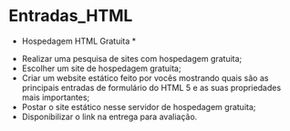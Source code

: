 # Entradas_HTML
* Hospedagem HTML Gratuita *
- Realizar uma pesquisa de sites com hospedagem gratuita;
- Escolher um site de hospedagem gratuita;
- Criar um website estático feito por vocês mostrando quais são as principais entradas de formulário do HTML 5 e as suas propriedades mais importantes;
- Postar o site estático nesse servidor de hospedagem gratuita;
- Disponibilizar o link na entrega para avaliação.
